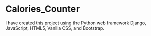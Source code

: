# Calories_Counter
I have created this project using the Python web framework Django, JavaScript, HTML5, Vanilla CSS, and Bootstrap.
